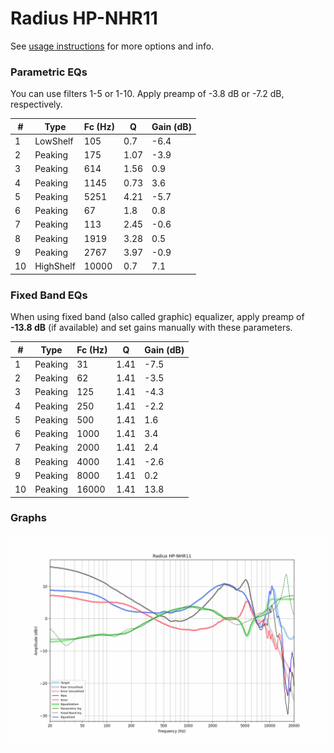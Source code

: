 # Radius HP-NHR11
See [usage instructions](https://github.com/jaakkopasanen/AutoEq#usage) for more options and info.

### Parametric EQs
You can use filters 1-5 or 1-10. Apply preamp of -3.8 dB or -7.2 dB, respectively.

|   # | Type      |   Fc (Hz) |    Q |   Gain (dB) |
|-----|-----------|-----------|------|-------------|
|   1 | LowShelf  |       105 | 0.7  |        -6.4 |
|   2 | Peaking   |       175 | 1.07 |        -3.9 |
|   3 | Peaking   |       614 | 1.56 |         0.9 |
|   4 | Peaking   |      1145 | 0.73 |         3.6 |
|   5 | Peaking   |      5251 | 4.21 |        -5.7 |
|   6 | Peaking   |        67 | 1.8  |         0.8 |
|   7 | Peaking   |       113 | 2.45 |        -0.6 |
|   8 | Peaking   |      1919 | 3.28 |         0.5 |
|   9 | Peaking   |      2767 | 3.97 |        -0.9 |
|  10 | HighShelf |     10000 | 0.7  |         7.1 |

### Fixed Band EQs
When using fixed band (also called graphic) equalizer, apply preamp of **-13.8 dB** (if available) and set gains manually with these parameters.

|   # | Type    |   Fc (Hz) |    Q |   Gain (dB) |
|-----|---------|-----------|------|-------------|
|   1 | Peaking |        31 | 1.41 |        -7.5 |
|   2 | Peaking |        62 | 1.41 |        -3.5 |
|   3 | Peaking |       125 | 1.41 |        -4.3 |
|   4 | Peaking |       250 | 1.41 |        -2.2 |
|   5 | Peaking |       500 | 1.41 |         1.6 |
|   6 | Peaking |      1000 | 1.41 |         3.4 |
|   7 | Peaking |      2000 | 1.41 |         2.4 |
|   8 | Peaking |      4000 | 1.41 |        -2.6 |
|   9 | Peaking |      8000 | 1.41 |         0.2 |
|  10 | Peaking |     16000 | 1.41 |        13.8 |

### Graphs
![](./Radius%20HP-NHR11.png)
